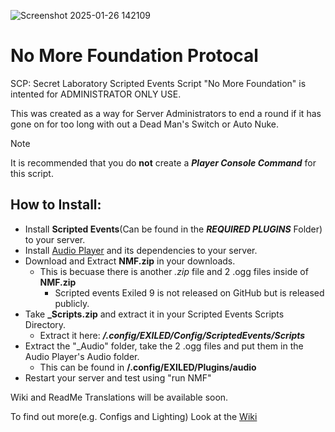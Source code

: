 ![Screenshot 2025-01-26 142109](https://github.com/user-attachments/assets/493252fc-df3f-43e3-8823-51447993a4e7)
# No More Foundation Protocal
SCP: Secret Laboratory Scripted Events Script "No More Foundation" is intented for ADMINISTRATOR ONLY USE.

This was created as a way for Server Administrators to end a round if it has gone on for too long with out a Dead Man's Switch or Auto Nuke.

> [!NOTE]
> It is recommended that you do **not** create a ***Player Console Command*** for this script.

## How to Install:
- Install **Scripted Events**(Can be found in the ***REQUIRED PLUGINS*** Folder) to your server.
- Install [Audio Player](https://github.com/Edren-Baton-Team/AudioPlayer/releases/) and its dependencies to your server.
- Download and Extract **NMF.zip** in your downloads.
  - This is becuase there is another *.zip* file and 2 .ogg files inside of **NMF.zip**
    - Scripted events Exiled 9 is not released on GitHub but is released publicly.
- Take **_Scripts.zip** and extract it in your Scripted Events Scripts Directory.
  - Extract it here: ***/.config/EXILED/Config/ScriptedEvents/Scripts***
- Extract the "_Audio" folder, take the 2 .ogg files and put them in the Audio Player's Audio folder.
  - This can be found in **/.config/EXILED/Plugins/audio**
- Restart your server and test using "run NMF"

Wiki and ReadMe Translations will be available soon.

To find out more(e.g. Configs and Lighting) Look at the [Wiki](https://github.com/Whitty985playz/SCPSLSE_NMF/wiki)
